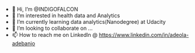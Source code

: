 - 👋 Hi, I’m @INDIGOFALCON
- 👀 I’m interested in health data and Analytics
- 🌱 I’m currently learning data analytics(Nanodegree) at Udacity
- 💞️ I’m looking to collaborate on ...
- 📫 How to reach me on Linkedln @ https://www.linkedin.com/in/adeola-adebanjo 
